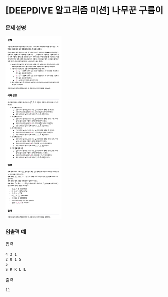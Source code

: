 # [DEEPDIVE 알고리즘 미션] 나무꾼 구름이

### 문제 설명

![문제설명](../img/나무꾼구름이.png)

### 입출력 예

입력

```
4 3 1
2 0 1 5
5
S R R L L
```

출력

```
11
```
